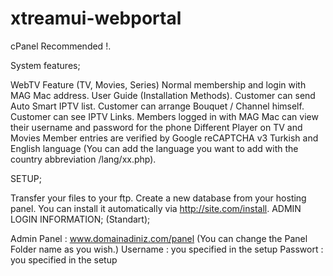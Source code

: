 # xtreamui-webportal

cPanel Recommended !.

System features;

WebTV Feature (TV, Movies, Series)
Normal membership and login with MAG Mac address.
User Guide (Installation Methods).
Customer can send Auto Smart IPTV list.
Customer can arrange Bouquet / Channel himself.
Customer can see IPTV Links.
Members logged in with MAG Mac can view their username and password for the phone
Different Player on TV and Movies
Member entries are verified by Google reCAPTCHA v3
Turkish and English language (You can add the language you want to add with the country abbreviation /lang/xx.php).

SETUP;

Transfer your files to your ftp.
Create a new database from your hosting panel.
You can install it automatically via http://site.com/install.
ADMIN LOGIN INFORMATION; (Standart);

Admin Panel : www.domainadiniz.com/panel (You can change the Panel Folder name as you wish.)
Username : you specified in the setup
Passwort : you specified in the setup
